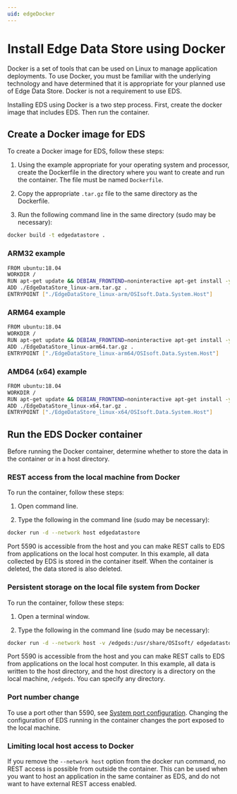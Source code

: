 ```yaml
---
uid: edgeDocker
---
```


# Install Edge Data Store using Docker

Docker is a set of tools that can be used on Linux to manage application deployments. To use Docker, you must be familiar with the underlying technology and have determined that it is appropriate for your planned use of Edge Data Store. Docker is not a requirement to use EDS.

Installing EDS using Docker is a two step process. First, create the docker image that includes EDS. Then run the container.

## Create a Docker image for EDS

To create a Docker image for EDS, follow these steps: 

1. Using the example appropriate for your operating system and processor, create the Dockerfile in the directory where you want to create and run the container. The file must be named `Dockerfile`.

1. Copy the appropriate `.tar.gz` file to the same directory as the Dockerfile.

1. Run the following command line in the same directory (sudo may be necessary):

```bash
docker build -t edgedatastore .
```

### ARM32 example

```bash
FROM ubuntu:18.04
WORKDIR /
RUN apt-get update && DEBIAN_FRONTEND=noninteractive apt-get install -y --no-install-recommends ca-certificates libicu60 libssl1.0.0
ADD ./EdgeDataStore_linux-arm.tar.gz .
ENTRYPOINT ["./EdgeDataStore_linux-arm/OSIsoft.Data.System.Host"]
```

### ARM64 example

```bash
FROM ubuntu:18.04
WORKDIR /
RUN apt-get update && DEBIAN_FRONTEND=noninteractive apt-get install -y --no-install-recommends ca-certificates libicu60 libssl1.0.0
ADD ./EdgeDataStore_linux-arm64.tar.gz .
ENTRYPOINT ["./EdgeDataStore_linux-arm64/OSIsoft.Data.System.Host"]
```

### AMD64 (x64) example

```bash
FROM ubuntu:18.04
WORKDIR /
RUN apt-get update && DEBIAN_FRONTEND=noninteractive apt-get install -y --no-install-recommends ca-certificates libicu60 libssl1.0.0
ADD ./EdgeDataStore_linux-x64.tar.gz .
ENTRYPOINT ["./EdgeDataStore_linux-x64/OSIsoft.Data.System.Host"]
```

## Run the EDS Docker container

Before running the Docker container, determine whether to store the data in the container or in a host directory.

### REST access from the local machine from Docker

To run the container, follow these steps:

1. Open command line.

1. Type the following in the command line (sudo may be necessary):

```bash
docker run -d --network host edgedatastore
```

Port 5590 is accessible from the host and you can make REST calls to EDS from applications on the local host computer. In this example, all data collected by EDS is stored in the container itself. When the container is deleted, the data stored is also deleted.

### Persistent storage on the local file system from Docker

To run the container, follow these steps:

1. Open a terminal window.

1. Type the following in the command line (sudo may be necessary):

```bash
docker run -d --network host -v /edgeds:/usr/share/OSIsoft/ edgedatastore
```

Port 5590 is accessible from the host and you can make REST calls to EDS from applications on the local host computer. In this example, all data is written to the host directory, and the host directory is a directory on the local machine, `/edgeds`. You can specify any directory.

### Port number change

To use a port other than 5590, see [System port configuration](xref:SystemPortConfiguration). Changing the configuration of EDS running in the container changes the port exposed to the local machine.

### Limiting local host access to Docker

If you remove the `--network host` option from the docker run command, no REST access is possible from outside the container. This can be used when you want to host an application in the same container as EDS, and do not want to have external REST access enabled.
